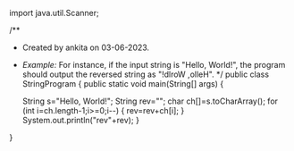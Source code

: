 import java.util.Scanner;

/**
 * Created by ankita on 03-06-2023.
 * *Example:*
 For instance, if the input string is "Hello, World!",
 the program should output the reversed string as "!dlroW ,olleH".
 */
public class StringProgram {
    public static void main(String[] args) {

    String s="Hello, World!";
        String rev="";
        char ch[]=s.toCharArray();
        for (int i=ch.length-1;i>=0;i--)
        {
            rev=rev+ch[i];
        }
        System.out.println("rev"+rev);
    }

}



